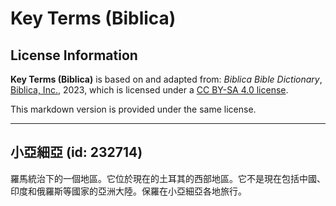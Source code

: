 # Key Terms (Biblica)

## License Information

**Key Terms (Biblica)** is based on and adapted from: _Biblica Bible Dictionary_, [Biblica, Inc.](https://www.biblica.com/), 2023, which is licensed under a [CC BY-SA 4.0 license](https://creativecommons.org/licenses/by-sa/4.0/legalcode.en).

This markdown version is provided under the same license.



--------------------------------

## 小亞細亞 (id: 232714)

羅馬統治下的一個地區。它位於現在的土耳其的西部地區。它不是現在包括中國、印度和俄羅斯等國家的亞洲大陸。保羅在小亞細亞各地旅行。


